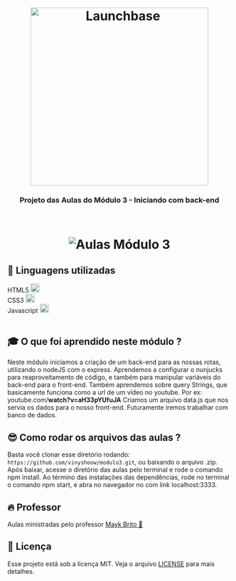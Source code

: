 <h1 align="center">
    <img alt="Launchbase" src="https://storage.googleapis.com/golden-wind/bootcamp-launchbase/logo.png" width="400px" />
</h1>

<h3 align="center">
  Projeto das Aulas do Módulo 3 - Iniciando com back-end
</h3>
<br/>

<h1 align="center">
    <img alt="Aulas Módulo 3" src="https://user-images.githubusercontent.com/60045489/86512970-ac561980-bddc-11ea-8700-f44ed6d78e05.gif" />
</h1>

## :rocket: Linguagens utilizadas
  HTML5 <img src="https://logodownload.org/wp-content/uploads/2016/10/html5-logo.png" width="20px" height="20px"> <br/>
  CSS3  <img src="https://e7.pngegg.com/pngimages/188/673/png-clipart-cascading-style-sheets-css3-bootstrap-valid-blue-angle.png" width="20px" height="20px"><br/>
  Javascript <img src="https://img1.gratispng.com/20180809/rok/kisspng-javascript-and-jquery-interactive-front-end-web-d--5b6cfa25cf8a30.0077362015338685818501.jpg" width="20px" height="20px"><br/> <br/>

## :mortar_board:  O que foi aprendido neste módulo ?  

Neste módulo iniciamos a criação de um back-end para as nossas rotas, utilizando o nodeJS com o express. 
Aprendemos a configurar o nunjucks para reaproveitamento de código, e também para manipular variáveis do back-end para o front-end. Também aprendemos sobre query Strings, que basicamente
funciona como a url de um vídeo no youtube. Por ex: youtube.com/<b>watch?v=aH33pYUfuJA</b>
Criamos um arquivo data.js que nos servia os dados para o nosso front-end. Futuramente iremos trabalhar com banco de dados.

## :sunglasses: Como rodar os arquivos das aulas ?

Basta você clonar esse diretório rodando: `https://github.com/vinyshoow/modulo3.git`, ou baixando o arquivo .zip. 
Após baixar, acesse o diretório das aulas pelo terminal e rode o comando npm install. 
Ao término das instalações das dependências, rode no terminal o comando npm start, e abra no navegador no com link localhost:3333.

## :fire: Professor
Aulas ministradas pelo professor <a href="https://github.com/maykbrito">Mayk Brito :rocket:</a><br/> 

## :memo: Licença

Esse projeto está sob a licença MIT. Veja o arquivo [LICENSE](LICENSE.md) para mais detalhes.
